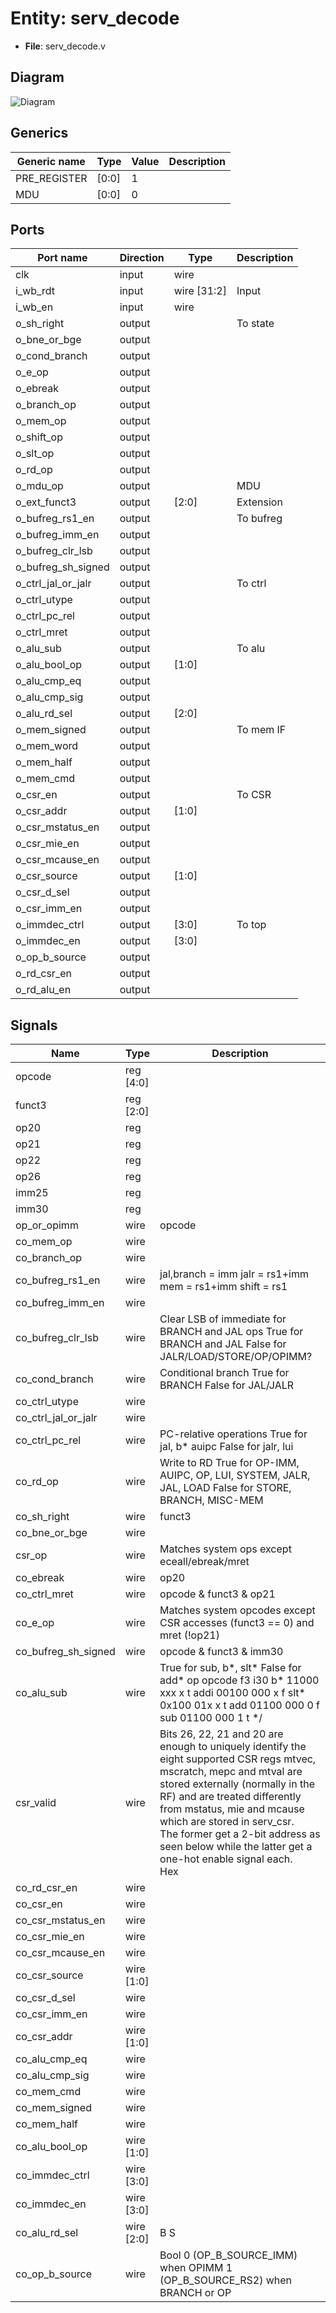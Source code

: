 # Entity: serv_decode

- **File**: serv_decode.v
## Diagram

![Diagram](serv_decode.svg "Diagram")
## Generics

| Generic name | Type  | Value | Description |
| ------------ | ----- | ----- | ----------- |
| PRE_REGISTER | [0:0] | 1     |             |
| MDU          | [0:0] | 0     |             |
## Ports

| Port name          | Direction | Type        | Description |
| ------------------ | --------- | ----------- | ----------- |
| clk                | input     | wire        |             |
| i_wb_rdt           | input     | wire [31:2] | Input       |
| i_wb_en            | input     | wire        |             |
| o_sh_right         | output    |             | To state    |
| o_bne_or_bge       | output    |             |             |
| o_cond_branch      | output    |             |             |
| o_e_op             | output    |             |             |
| o_ebreak           | output    |             |             |
| o_branch_op        | output    |             |             |
| o_mem_op           | output    |             |             |
| o_shift_op         | output    |             |             |
| o_slt_op           | output    |             |             |
| o_rd_op            | output    |             |             |
| o_mdu_op           | output    |             | MDU         |
| o_ext_funct3       | output    | [2:0]       | Extension   |
| o_bufreg_rs1_en    | output    |             | To bufreg   |
| o_bufreg_imm_en    | output    |             |             |
| o_bufreg_clr_lsb   | output    |             |             |
| o_bufreg_sh_signed | output    |             |             |
| o_ctrl_jal_or_jalr | output    |             | To ctrl     |
| o_ctrl_utype       | output    |             |             |
| o_ctrl_pc_rel      | output    |             |             |
| o_ctrl_mret        | output    |             |             |
| o_alu_sub          | output    |             | To alu      |
| o_alu_bool_op      | output    | [1:0]       |             |
| o_alu_cmp_eq       | output    |             |             |
| o_alu_cmp_sig      | output    |             |             |
| o_alu_rd_sel       | output    | [2:0]       |             |
| o_mem_signed       | output    |             | To mem IF   |
| o_mem_word         | output    |             |             |
| o_mem_half         | output    |             |             |
| o_mem_cmd          | output    |             |             |
| o_csr_en           | output    |             | To CSR      |
| o_csr_addr         | output    | [1:0]       |             |
| o_csr_mstatus_en   | output    |             |             |
| o_csr_mie_en       | output    |             |             |
| o_csr_mcause_en    | output    |             |             |
| o_csr_source       | output    | [1:0]       |             |
| o_csr_d_sel        | output    |             |             |
| o_csr_imm_en       | output    |             |             |
| o_immdec_ctrl      | output    | [3:0]       | To top      |
| o_immdec_en        | output    | [3:0]       |             |
| o_op_b_source      | output    |             |             |
| o_rd_csr_en        | output    |             |             |
| o_rd_alu_en        | output    |             |             |
## Signals

| Name                | Type       | Description                                                                                                                                                                                                                                                                                                                                                                                                                                                                                                                                                                                                                                                                                                                                           |
| ------------------- | ---------- | ----------------------------------------------------------------------------------------------------------------------------------------------------------------------------------------------------------------------------------------------------------------------------------------------------------------------------------------------------------------------------------------------------------------------------------------------------------------------------------------------------------------------------------------------------------------------------------------------------------------------------------------------------------------------------------------------------------------------------------------------------- |
| opcode              | reg [4:0]  |                                                                                                                                                                                                                                                                                                                                                                                                                                                                                                                                                                                                                                                                                                                                                       |
| funct3              | reg [2:0]  |                                                                                                                                                                                                                                                                                                                                                                                                                                                                                                                                                                                                                                                                                                                                                       |
| op20                | reg        |                                                                                                                                                                                                                                                                                                                                                                                                                                                                                                                                                                                                                                                                                                                                                       |
| op21                | reg        |                                                                                                                                                                                                                                                                                                                                                                                                                                                                                                                                                                                                                                                                                                                                                       |
| op22                | reg        |                                                                                                                                                                                                                                                                                                                                                                                                                                                                                                                                                                                                                                                                                                                                                       |
| op26                | reg        |                                                                                                                                                                                                                                                                                                                                                                                                                                                                                                                                                                                                                                                                                                                                                       |
| imm25               | reg        |                                                                                                                                                                                                                                                                                                                                                                                                                                                                                                                                                                                                                                                                                                                                                       |
| imm30               | reg        |                                                                                                                                                                                                                                                                                                                                                                                                                                                                                                                                                                                                                                                                                                                                                       |
| op_or_opimm         | wire       | opcode                                                                                                                                                                                                                                                                                                                                                                                                                                                                                                                                                                                                                                                                                                                                                |
| co_mem_op           | wire       |                                                                                                                                                                                                                                                                                                                                                                                                                                                                                                                                                                                                                                                                                                                                                       |
| co_branch_op        | wire       |                                                                                                                                                                                                                                                                                                                                                                                                                                                                                                                                                                                                                                                                                                                                                       |
| co_bufreg_rs1_en    | wire       | jal,branch =     imm jalr       = rs1+imm mem        = rs1+imm shift      = rs1                                                                                                                                                                                                                                                                                                                                                                                                                                                                                                                                                                                                                                                                       |
| co_bufreg_imm_en    | wire       |                                                                                                                                                                                                                                                                                                                                                                                                                                                                                                                                                                                                                                                                                                                                                       |
| co_bufreg_clr_lsb   | wire       | Clear LSB of immediate for BRANCH and JAL ops True for BRANCH and JAL False for JALR/LOAD/STORE/OP/OPIMM?                                                                                                                                                                                                                                                                                                                                                                                                                                                                                                                                                                                                                                             |
| co_cond_branch      | wire       | Conditional branch True for BRANCH False for JAL/JALR                                                                                                                                                                                                                                                                                                                                                                                                                                                                                                                                                                                                                                                                                                 |
| co_ctrl_utype       | wire       |                                                                                                                                                                                                                                                                                                                                                                                                                                                                                                                                                                                                                                                                                                                                                       |
| co_ctrl_jal_or_jalr | wire       |                                                                                                                                                                                                                                                                                                                                                                                                                                                                                                                                                                                                                                                                                                                                                       |
| co_ctrl_pc_rel      | wire       | PC-relative operations True for jal, b* auipc False for jalr, lui                                                                                                                                                                                                                                                                                                                                                                                                                                                                                                                                                                                                                                                                                     |
| co_rd_op            | wire       | Write to RD True for OP-IMM, AUIPC, OP, LUI, SYSTEM, JALR, JAL, LOAD False for STORE, BRANCH, MISC-MEM                                                                                                                                                                                                                                                                                                                                                                                                                                                                                                                                                                                                                                                |
| co_sh_right         | wire       |  funct3<br>                                                                                                                                                                                                                                                                                                                                                                                                                                                                                                                                                                                                                                                                                                                                           |
| co_bne_or_bge       | wire       |                                                                                                                                                                                                                                                                                                                                                                                                                                                                                                                                                                                                                                                                                                                                                       |
| csr_op              | wire       | Matches system ops except eceall/ebreak/mret                                                                                                                                                                                                                                                                                                                                                                                                                                                                                                                                                                                                                                                                                                          |
| co_ebreak           | wire       | op20                                                                                                                                                                                                                                                                                                                                                                                                                                                                                                                                                                                                                                                                                                                                                  |
| co_ctrl_mret        | wire       | opcode & funct3 & op21                                                                                                                                                                                                                                                                                                                                                                                                                                                                                                                                                                                                                                                                                                                                |
| co_e_op             | wire       | Matches system opcodes except CSR accesses (funct3 == 0) and mret (!op21)                                                                                                                                                                                                                                                                                                                                                                                                                                                                                                                                                                                                                                                                             |
| co_bufreg_sh_signed | wire       | opcode & funct3 & imm30                                                                                                                                                                                                                                                                                                                                                                                                                                                                                                                                                                                                                                                                                                                               |
| co_alu_sub          | wire       |      True for sub, b*, slt*     False for add*     op    opcode f3  i30     b*    11000  xxx x   t     addi  00100  000 x   f     slt*  0x100  01x x   t     add   01100  000 0   f     sub   01100  000 1   t     */                                                                                                                                                                                                                                                                                                                                                                                                                                                                                                                                 |
| csr_valid           | wire       |      Bits 26, 22, 21 and 20 are enough to uniquely identify the eight supported CSR regs     mtvec, mscratch, mepc and mtval are stored externally (normally in the RF) and are     treated differently from mstatus, mie and mcause which are stored in serv_csr.<br>     The former get a 2-bit address as seen below while the latter get a     one-hot enable signal each.<br>     Hex|2 222|Reg     |csr     adr|6 210|name    |addr     ---|-----|--------|----     300|0_000|mstatus | xx     304|0_100|mie     | xx     305|0_101|mtvec   | 01     340|1_000|mscratch| 00     341|1_001|mepc    | 10     342|1_010|mcause  | xx     343|1_011|mtval   | 11<br>     */ true  for mtvec,mscratch,mepc and mtval false for mstatus, mie, mcause  |
| co_rd_csr_en        | wire       |                                                                                                                                                                                                                                                                                                                                                                                                                                                                                                                                                                                                                                                                                                                                                       |
| co_csr_en           | wire       |                                                                                                                                                                                                                                                                                                                                                                                                                                                                                                                                                                                                                                                                                                                                                       |
| co_csr_mstatus_en   | wire       |                                                                                                                                                                                                                                                                                                                                                                                                                                                                                                                                                                                                                                                                                                                                                       |
| co_csr_mie_en       | wire       |                                                                                                                                                                                                                                                                                                                                                                                                                                                                                                                                                                                                                                                                                                                                                       |
| co_csr_mcause_en    | wire       |                                                                                                                                                                                                                                                                                                                                                                                                                                                                                                                                                                                                                                                                                                                                                       |
| co_csr_source       | wire [1:0] |                                                                                                                                                                                                                                                                                                                                                                                                                                                                                                                                                                                                                                                                                                                                                       |
| co_csr_d_sel        | wire       |                                                                                                                                                                                                                                                                                                                                                                                                                                                                                                                                                                                                                                                                                                                                                       |
| co_csr_imm_en       | wire       |                                                                                                                                                                                                                                                                                                                                                                                                                                                                                                                                                                                                                                                                                                                                                       |
| co_csr_addr         | wire [1:0] |                                                                                                                                                                                                                                                                                                                                                                                                                                                                                                                                                                                                                                                                                                                                                       |
| co_alu_cmp_eq       | wire       |                                                                                                                                                                                                                                                                                                                                                                                                                                                                                                                                                                                                                                                                                                                                                       |
| co_alu_cmp_sig      | wire       |                                                                                                                                                                                                                                                                                                                                                                                                                                                                                                                                                                                                                                                                                                                                                       |
| co_mem_cmd          | wire       |                                                                                                                                                                                                                                                                                                                                                                                                                                                                                                                                                                                                                                                                                                                                                       |
| co_mem_signed       | wire       |                                                                                                                                                                                                                                                                                                                                                                                                                                                                                                                                                                                                                                                                                                                                                       |
| co_mem_half         | wire       |                                                                                                                                                                                                                                                                                                                                                                                                                                                                                                                                                                                                                                                                                                                                                       |
| co_alu_bool_op      | wire [1:0] |                                                                                                                                                                                                                                                                                                                                                                                                                                                                                                                                                                                                                                                                                                                                                       |
| co_immdec_ctrl      | wire [3:0] |                                                                                                                                                                                                                                                                                                                                                                                                                                                                                                                                                                                                                                                                                                                                                       |
| co_immdec_en        | wire [3:0] |                                                                                                                                                                                                                                                                                                                                                                                                                                                                                                                                                                                                                                                                                                                                                       |
| co_alu_rd_sel       | wire [2:0] | B     S                                                                                                                                                                                                                                                                                                                                                                                                                                                                                                                                                                                                                                                                                                                                               |
| co_op_b_source      | wire       | Bool 0 (OP_B_SOURCE_IMM) when OPIMM 1 (OP_B_SOURCE_RS2) when BRANCH or OP                                                                                                                                                                                                                                                                                                                                                                                                                                                                                                                                                                                                                                                                             |
